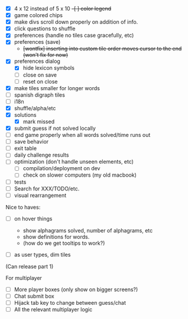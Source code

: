 -[x] 4 x 12 instead of 5 x 10
~~-[ ] color legend~~
-[x] game colored chips
-[x] make divs scroll down properly on addition of info.
-[x] click questions to shuffle
-[x] preferences (handle no tiles case gracefully, etc)
-[x] preferences (save)
    - ~~[wontfix] inserting into custom tile order moves cursor to the end
        (won't fix for now)~~
-[x] preferences dialog
    - [x] hide lexicon symbols
    - [ ] close on save
    - [ ] reset on close
-[x] make tiles smaller for longer words
-[ ] spanish digraph tiles
-[ ] i18n
-[x] shuffle/alpha/etc
-[x] solutions
    -[x] mark missed
-[x] submit guess if not solved locally
-[ ] end game properly when all words solved/time runs out
-[ ] save behavior
-[ ] exit table
-[ ] daily challenge results
-[ ] optimization (don't handle unseen elements, etc)
    - [ ] compilation/deployment on dev
    - [ ] check on slower computers (my old macbook)
-[ ] tests
-[ ] Search for XXX/TODO/etc.
-[ ] visual rearrangement

Nice to haves:
-[ ] on hover things
    - show alphagrams solved, number of alphagrams, etc
    - show definitions for words.
    - (how do we get tooltips to work?)
-[ ] as user types, dim tiles


(Can release part 1)

For multiplayer
-[ ] More player boxes (only show on bigger screens?)
-[ ] Chat submit box
-[ ] Hijack tab key to change between guess/chat
-[ ] All the relevant multiplayer logic